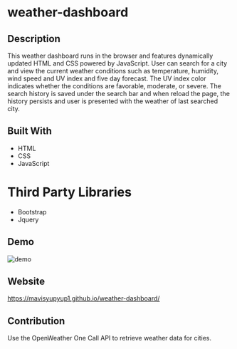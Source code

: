 # weather-dashboard
## Description
This weather dashboard runs in the browser and features dynamically updated HTML and CSS powered by JavaScript. User can search for a city and view the current weather conditions such as temperature, humidity, wind speed and UV index and five day forecast. The UV index color indicates whether the conditions are favorable, moderate, or severe. The search history is saved under the search bar and when reload the page, the history persists and user is presented with the weather of last searched city.
## Built With
* HTML
* CSS
* JavaScript

# Third Party Libraries
* Bootstrap
* Jquery

## Demo
![demo](./assets/images/Weather-Dashboard2.gif)

## Website
 https://mavisyupyup1.github.io/weather-dashboard/

## Contribution
Use the OpenWeather One Call API to retrieve weather data for cities.
